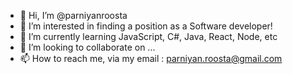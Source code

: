 - 👋 Hi, I’m @parniyanroosta
- 👀 I’m interested in finding a position as a Software developer!
- 🌱 I’m currently learning JavaScript, C#, Java, React, Node, etc
- 💞️ I’m looking to collaborate on ...
- 📫 How to reach me, via my email : parniyan.roosta@gmail.com

<!---
parniyanroosta/parniyanroosta is a ✨ special ✨ repository because its `README.md` (this file) appears on your GitHub profile.
You can click the Preview link to take a look at your changes.
--->
